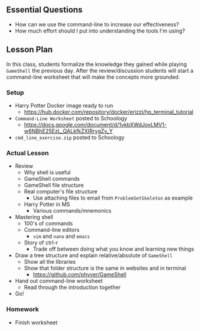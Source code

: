 ## Essential Questions

- How can we use the command-line to increase our effectiveness?
- How much effort should I put into understanding the tools I'm using?

## Lesson Plan

In this class, students formalize the knowledge they gained while playing
`GameShell` the previous day. After the review/discussion students will start
a command-line worksheet that will make the concepts more grounded.

### Setup

- Harry Potter Docker image ready to run
    - https://hub.docker.com/repository/docker/erizzi/hp_terminal_tutorial
- `Command-Line Worksheet` posted to Schoology
    - https://docs.google.com/document/d/1vkbXWdJovLMV1-w6NBhE25EzL_QALkfkZXIRrygZy_Y
- `cmd_line_exercise.zip` posted to Schoology

### Actual Lesson

- Review
    - Why shell is useful
    - GameShell commands
    - GameShell file structure
    - Real computer's file structure
        - Use attaching files to email from `ProblemSetSkeleton` as example
    - Harry Potter in MS
        - Various commands/mnemonics
- Mastering shell
    - 100's of commands
    - Command-line editors
        - `vim` and `nano` and `emacs`
    - Story of ctrl-r
        - Trade off between doing what you know and learning new things
- Draw a tree structure and explain relative/absolute of `GameShell`
    - Show all the libraries
    - Show that folder structure is the same in websites and in terminal
        - https://github.com/phyver/GameShell
- Hand out command-line worksheet
    - Read through the introduction together
- Go!

### Homework

- Finish worksheet
